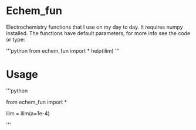 # Echem_fun
Electrochemistry functions that I use on my day to day. It requires numpy installed. The functions have default parameters, for more info see the code or type:

'''python
from echem_fun import *
help(ilim)
'''

# Usage
'''python

from echem_fun import *

ilim = ilim(a=1e-4)

'''
